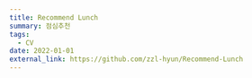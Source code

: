 ```yaml
---
title: Recommend Lunch
summary: 점심추천
tags:
  - CV
date: 2022-01-01
external_link: https://github.com/zzl-hyun/Recommend-Lunch
---
```

